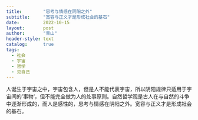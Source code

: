 ```yaml
---
title:        "思考与情感在阴阳之外"
subtitle:     "宽容与正义才是形成社会的基石"
date:         2022-10-15
layout:       post
author:       "青山"
header-style: text
catalog:      true
tags:
  - 社会
  - 宇宙
  - 哲学
  - 见自己
---
```


人诞生于宇宙之中，宇宙包含人，但是人不能代表宇宙，所以阴阳规律只适用于宇宙间的’事物‘，但不能完全做为人的处事原则。自然哲学观是古人在与自然的斗争中逐渐形成的，而人是感性的，思考与情感在阴阳之外。宽容与正义才是形成社会的基石。